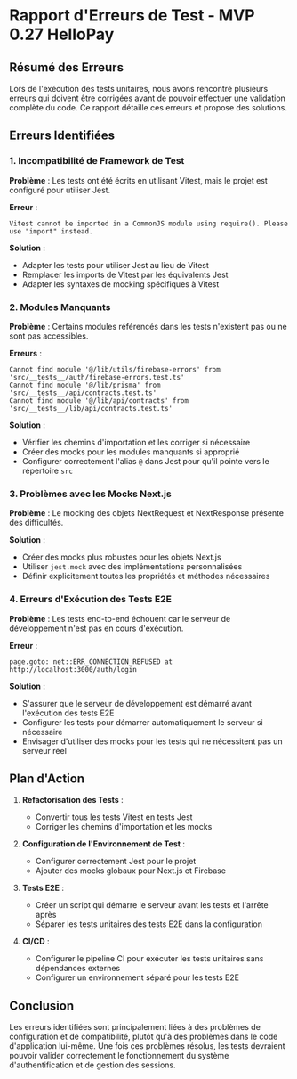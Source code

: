 # Rapport d'Erreurs de Test - MVP 0.27 HelloPay

## Résumé des Erreurs

Lors de l'exécution des tests unitaires, nous avons rencontré plusieurs erreurs qui doivent être corrigées avant de pouvoir effectuer une validation complète du code. Ce rapport détaille ces erreurs et propose des solutions.

## Erreurs Identifiées

### 1. Incompatibilité de Framework de Test

**Problème** : Les tests ont été écrits en utilisant Vitest, mais le projet est configuré pour utiliser Jest.

**Erreur** :
```
Vitest cannot be imported in a CommonJS module using require(). Please use "import" instead.
```

**Solution** :
- Adapter les tests pour utiliser Jest au lieu de Vitest
- Remplacer les imports de Vitest par les équivalents Jest
- Adapter les syntaxes de mocking spécifiques à Vitest

### 2. Modules Manquants

**Problème** : Certains modules référencés dans les tests n'existent pas ou ne sont pas accessibles.

**Erreurs** :
```
Cannot find module '@/lib/utils/firebase-errors' from 'src/__tests__/auth/firebase-errors.test.ts'
Cannot find module '@/lib/prisma' from 'src/__tests__/api/contracts.test.ts'
Cannot find module '@/lib/api/contracts' from 'src/__tests__/lib/api/contracts.test.ts'
```

**Solution** :
- Vérifier les chemins d'importation et les corriger si nécessaire
- Créer des mocks pour les modules manquants si approprié
- Configurer correctement l'alias `@` dans Jest pour qu'il pointe vers le répertoire `src`

### 3. Problèmes avec les Mocks Next.js

**Problème** : Le mocking des objets NextRequest et NextResponse présente des difficultés.

**Solution** :
- Créer des mocks plus robustes pour les objets Next.js
- Utiliser `jest.mock` avec des implémentations personnalisées
- Définir explicitement toutes les propriétés et méthodes nécessaires

### 4. Erreurs d'Exécution des Tests E2E

**Problème** : Les tests end-to-end échouent car le serveur de développement n'est pas en cours d'exécution.

**Erreur** :
```
page.goto: net::ERR_CONNECTION_REFUSED at http://localhost:3000/auth/login
```

**Solution** :
- S'assurer que le serveur de développement est démarré avant l'exécution des tests E2E
- Configurer les tests pour démarrer automatiquement le serveur si nécessaire
- Envisager d'utiliser des mocks pour les tests qui ne nécessitent pas un serveur réel

## Plan d'Action

1. **Refactorisation des Tests** :
   - Convertir tous les tests Vitest en tests Jest
   - Corriger les chemins d'importation et les mocks

2. **Configuration de l'Environnement de Test** :
   - Configurer correctement Jest pour le projet
   - Ajouter des mocks globaux pour Next.js et Firebase

3. **Tests E2E** :
   - Créer un script qui démarre le serveur avant les tests et l'arrête après
   - Séparer les tests unitaires des tests E2E dans la configuration

4. **CI/CD** :
   - Configurer le pipeline CI pour exécuter les tests unitaires sans dépendances externes
   - Configurer un environnement séparé pour les tests E2E

## Conclusion

Les erreurs identifiées sont principalement liées à des problèmes de configuration et de compatibilité, plutôt qu'à des problèmes dans le code d'application lui-même. Une fois ces problèmes résolus, les tests devraient pouvoir valider correctement le fonctionnement du système d'authentification et de gestion des sessions. 